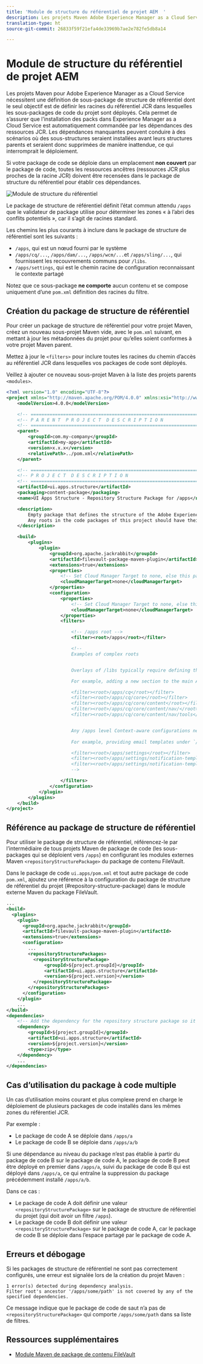 ```yaml
---
title: 'Module de structure du référentiel de projet AEM  '
description: Les projets Maven Adobe Experience Manager as a Cloud Service nécessitent une définition de sous-module de structure de référentiel dont le seul objectif est de définir les racines du référentiel JCR dans lesquelles les sous-modules de code du projet sont déployés.
translation-type: ht
source-git-commit: 26833f59f21efa4de33969b7ae2e782fe5db8a14

---
```



# Module de structure du référentiel de projet AEM

Les projets Maven pour Adobe Experience Manager as a Cloud Service nécessitent une définition de sous-package de structure de référentiel dont le seul objectif est de définir les racines du référentiel JCR dans lesquelles les sous-packages de code du projet sont déployés. Cela permet de s’assurer que l’installation des packs dans Experience Manager as a Cloud Service est automatiquement commandée par les dépendances des ressources JCR. Les dépendances manquantes peuvent conduire à des scénarios où des sous-structures seraient installées avant leurs structures parents et seraient donc supprimées de manière inattendue, ce qui interromprait le déploiement.

Si votre package de code se déploie dans un emplacement **non couvert** par le package de code, toutes les ressources ancêtres (ressources JCR plus proches de la racine JCR) doivent être recensées dans le package de structure du référentiel pour établir ces dépendances.

![Module de structure du référentiel](./assets/repository-structure-packages.png)

Le package de structure de référentiel définit l’état commun attendu `/apps` que le validateur de package utilise pour déterminer les zones « à l’abri des conflits potentiels », car il s’agit de racines standard.

Les chemins les plus courants à inclure dans le package de structure de référentiel sont les suivants :

+ `/apps`, qui est un nœud fourni par le système
+ `/apps/cq/...`, `/apps/dam/...`, `/apps/wcm/...`et `/apps/sling/...`, qui fournissent les recouvrements communs pour `/libs`.
+ `/apps/settings`, qui est le chemin racine de configuration reconnaissant le contexte partagé

Notez que ce sous-package **ne comporte** aucun contenu et se compose uniquement d’une `pom.xml` définition des racines du filtre.

## Création du package de structure de référentiel

Pour créer un package de structure de référentiel pour votre projet Maven, créez un nouveau sous-projet Maven vide, avec le `pom.xml` suivant, en mettant à jour les métadonnées du projet pour qu’elles soient conformes à votre projet Maven parent.

Mettez à jour le `<filters>` pour inclure toutes les racines du chemin d’accès au référentiel JCR dans lesquelles vos packages de code sont déployés.

Veillez à ajouter ce nouveau sous-projet Maven à la liste des projets parents `<modules>`.

```xml
<?xml version="1.0" encoding="UTF-8"?>
<project xmlns="http://maven.apache.org/POM/4.0.0" xmlns:xsi="http://www.w3.org/2001/XMLSchema-instance" xsi:schemaLocation="http://maven.apache.org/POM/4.0.0 http://maven.apache.org/maven-v4_0_0.xsd">
    <modelVersion>4.0.0</modelVersion>

    <!-- ====================================================================== -->
    <!-- P A R E N T  P R O J E C T  D E S C R I P T I O N                      -->
    <!-- ====================================================================== -->
    <parent>
        <groupId>com.my-company</groupId>
        <artifactId>my-app</artifactId>
        <version>x.x.x</version>
        <relativePath>../pom.xml</relativePath>
    </parent>

    <!-- ====================================================================== -->
    <!-- P R O J E C T  D E S C R I P T I O N                                   -->
    <!-- ====================================================================== -->
    <artifactId>ui.apps.structure</artifactId>
    <packaging>content-package</packaging>
    <name>UI Apps Structure - Repository Structure Package for /apps</name>

    <description>
        Empty package that defines the structure of the Adobe Experience Manager repository the code packages in this project deploy into.
        Any roots in the code packages of this project should have their parent enumerated in the filters list below.
    </description>

    <build>
        <plugins>
            <plugin>
                <groupId>org.apache.jackrabbit</groupId>
                <artifactId>filevault-package-maven-plugin</artifactId>
                <extensions>true</extensions>
                <properties>
                    <!-- Set Cloud Manager Target to none, else this package will be deployed and remove all defined filter roots -->
                    <cloudManagerTarget>none</cloudManagerTarget>
                </properties>
                <configuration>
                    <properties>
                        <!-- Set Cloud Manager Target to none, else this package will be deployed and remove all defined filter roots -->
                        <cloudManagerTarget>none</cloudManagerTarget>
                    </properties>
                    <filters>

                        <!-- /apps root -->
                        <filter><root>/apps</root></filter>

                        <!--
                        Examples of complex roots


                        Overlays of /libs typically require defining the overlayed structure, at each level here.

                        For example, adding a new section to the main AEM Tools navigation, necessitates the following rules:

                        <filter><root>/apps/cq</root></filter>
                        <filter><root>/apps/cq/core</root></filter>
                        <filter><root>/apps/cq/core/content</root></filter>
                        <filter><root>/apps/cq/core/content/nav/</root></filter>
                        <filter><root>/apps/cq/core/content/nav/tools</root></filter>


                        Any /apps level Context-aware configurations need to enumerated here. 
                        
                        For example, providing email templates under `/apps/settings/notification-templates/com.day.cq.replication` necessitates the following rules:

                        <filter><root>/apps/settings</root></filter>
                        <filter><root>/apps/settings/notification-templates</root></filter>
                        <filter><root>/apps/settings/notification-templates/com.day.cq.replication</root></filter>
                        -->

                    </filters>
                </configuration>
            </plugin>
        </plugins>
    </build>
</project>
```

## Référence au package de structure de référentiel

Pour utiliser le package de structure de référentiel, référencez-le par l’intermédiaire de tous projets Maven de package de code (les sous-packages qui se déploient vers `/apps`) en configurant les modules externes Maven `<repositoryStructurePackage>` du package de contenu FileVault.

Dans le package de code `ui.apps/pom.xml` et tout autre package de code `pom.xml`, ajoutez une référence à la configuration du package de structure de référentiel du projet (#repository-structure-package) dans le module externe Maven du package FileVault.

```xml
...
<build>
  <plugins>
    <plugin>
      <groupId>org.apache.jackrabbit</groupId>
      <artifactId>filevault-package-maven-plugin</artifactId>
      <extensions>true</extensions>
      <configuration>
        ...
        <repositoryStructurePackages>
          <repositoryStructurePackage>
              <groupId>${project.groupId}</groupId>
              <artifactId>ui.apps.structure</artifactId>
              <version>${project.version}</version>
          </repositoryStructurePackage>
        </repositoryStructurePackages>
      </configuration>
    </plugin>
    ...
</build>
<dependencies>
    <!-- Add the dependency for the repository structure package so it resolves -->
    <dependency>
        <groupId>${project.groupId}</groupId>
        <artifactId>ui.apps.structure</artifactId>
        <version>${project.version}</version>
        <type>zip</type>
    </dependency>
    ...
</dependencies>
```

## Cas d’utilisation du package à code multiple

Un cas d’utilisation moins courant et plus complexe prend en charge le déploiement de plusieurs packages de code installés dans les mêmes zones du référentiel JCR.

Par exemple :

+ Le package de code A se déploie dans `/apps/a`
+ Le package de code B se déploie dans `/apps/a/b`

Si une dépendance au niveau du package n’est pas établie à partir du package de code B sur le package de code A, le package de code B peut être déployé en premier dans `/apps/a`, suivi du package de code B qui est déployé dans `/apps/a`, ce qui entraîne la suppression du package précédemment installé `/apps/a/b`.

Dans ce cas :

+ Le package de code A doit définir une valeur `<repositoryStructurePackage>` sur le package de structure de référentiel du projet (qui doit avoir un filtre `/apps`).
+ Le package de code B doit définir une valeur `<repositoryStructurePackage>` sur le package de code A, car le package de code B se déploie dans l’espace partagé par le package de code A.

## Erreurs et débogage

Si les packages de structure de référentiel ne sont pas correctement configurés, une erreur est signalée lors de la création du projet Maven :

```
1 error(s) detected during dependency analysis.
Filter root's ancestor '/apps/some/path' is not covered by any of the specified dependencies.
```

Ce message indique que le package de code de saut n’a pas de `<repositoryStructurePackage>` qui comporte `/apps/some/path` dans sa liste de filtres.

## Ressources supplémentaires

+ [Module Maven de package de contenu FileVault](http://jackrabbit.apache.org/filevault-package-maven-plugin/)
